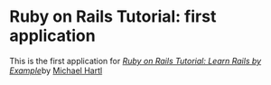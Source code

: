 # Ruby on Rails Tutorial: first application

This is the first application for
[*Ruby on Rails Tutorial: Learn Rails by Example*](http://railstutorial.org/)by [Michael Hartl](http://michaelhartl.com)
